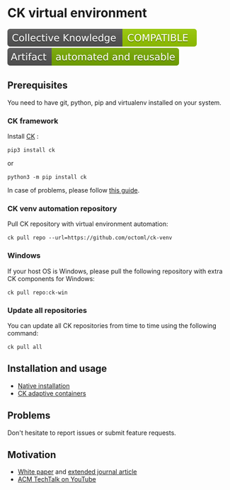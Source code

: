 # CK virtual environment

[![compatibility](https://github.com/ctuning/ck-guide-images/blob/master/ck-compatible.svg)](https://github.com/ctuning/ck)
[![automation](https://github.com/ctuning/ck-guide-images/blob/master/ck-artifact-automated-and-reusable.svg)](https://youtu.be/7zpeIVwICa4)

## Prerequisites

You need to have git, python, pip and virtualenv installed on your system.

### CK framework

Install [CK](https://github.com/ctuning/ck) :
```
pip3 install ck
```
or
```
python3 -m pip install ck
```

In case of problems, please follow [this guide](https://ck.readthedocs.io/en/latest/src/installation.html).

### CK venv automation repository

Pull CK repository with virtual environment automation:
```
ck pull repo --url=https://github.com/octoml/ck-venv
```

### Windows
If your host OS is Windows, please pull the following repository 
with extra CK components for Windows:
```
ck pull repo:ck-win
```

### Update all repositories

You can update all CK repositories from time to time using the following command:
```
ck pull all
```

## Installation and usage

* [Native installation](README.native.md)
* [CK adaptive containers](README.docker.md)

## Problems

Don't hesitate to report issues or submit feature requests.

## Motivation

* [White paper](https://arxiv.org/pdf/2006.07161.pdf) and [extended journal article](https://arxiv.org/pdf/2011.01149.pdf)
* [ACM TechTalk on YouTube](https://www.youtube.com/watch?=7zpeIVwICa4)
